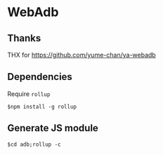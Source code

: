 # WebAdb

## Thanks

THX for https://github.com/yume-chan/ya-webadb

## Dependencies

Require `rollup`

```shell
$npm install -g rollup
```

## Generate JS module

```shell
$cd adb;rollup -c
```
